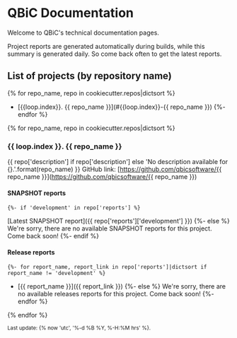 # QBiC Documentation
Welcome to QBiC's technical documentation pages. 

Project reports are generated automatically during builds, while this summary is generated daily. So come back often to get the latest reports. 

## List of projects (by repository name)
{% for repo_name, repo in cookiecutter.repos|dictsort %}
  - [{{loop.index}}. {{ repo_name }}](#{{loop.index}}-{{ repo_name }})
{%- endfor %}

{% for repo_name, repo in cookiecutter.repos|dictsort %}
### {{ loop.index }}. {{ repo_name }}
{{ repo['description'] if repo['description'] else 'No description available for {}.'.format(repo_name) }}
GitHub link: [https://github.com/qbicsoftware/{{ repo_name }}](https://github.com/qbicsoftware/{{ repo_name }})


#### SNAPSHOT reports
    {%- if 'development' in repo['reports'] %}
[Latest SNAPSHOT report]({{ repo['reports']['development'] }})
    {%- else %}
We're sorry, there are no available SNAPSHOT reports for this project. Come back soon!
    {%- endif %}


#### Release reports
    {%- for report_name, report_link in repo['reports']|dictsort if report_name != 'development' %}
  - [{{ report_name }}]({{ report_link }})
    {%- else %}
We're sorry, there are no available releases reports for this project. Come back soon!
    {%- endfor %}

{% endfor %}



<sub>Last update: {% now 'utc', '%-d %B %Y, %-H:%M hrs' %}.</sub>
